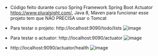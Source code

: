 - Código feito durante curso Spring Framework Spring Boot Actuator https://www.pluralsight.com/, Java 8, Maven para funcionar esse projeto tem que NÃO PRECISA usar o Tomcat
- Para testar o  projeto: http://localhost:9090/todo/lists
![image](https://github.com/walyson-scarazzati/todo-app/assets/53382989/9d762c80-e880-4fe7-9a5f-470042de3cf2)

- Para testar o  actuator: http://localhost:9090/actuator
![image](https://github.com/walyson-scarazzati/todo-app/assets/53382989/68af27b7-2f2c-4640-97c4-99f627a190c9)

- http://localhost:9090/actuator/health
![image](https://github.com/walyson-scarazzati/todo-app/assets/53382989/49cd7ff3-ae0f-4304-9125-f8854e7a3d76)

